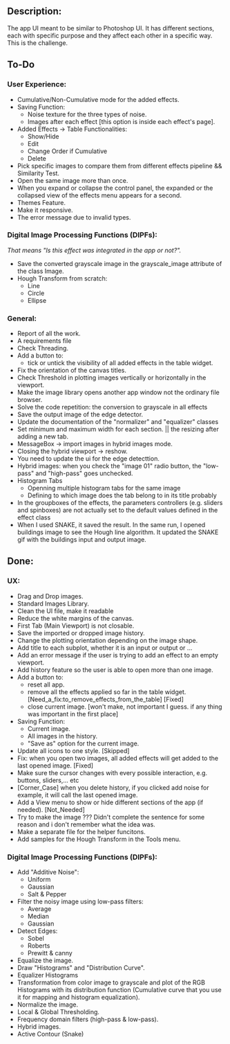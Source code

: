 ## Description:
The app UI meant to be similar to Photoshop UI. It has different sections, each with specific purpose and they affect each other in a specific way. This is the challenge.

## To-Do

### User Experience:
- Cumulative/Non-Cumulative mode for the added effects.
- Saving Function:
    - Noise texture for the three types of noise.
    - Images after each effect [this option is inside each effect's page].
- Added Effects -> Table Functionalities:
    - Show/Hide
    - Edit
    - Change Order if Cumulative
    - Delete
- Pick specific images to compare them from different effects pipeline && Similarity Test.
- Open the same image more than once.
- When you expand or collapse the control panel, the expanded or the collapsed view of the effects menu appears for a second.
- Themes Feature.
- Make it responsive.
- The error message due to invalid types.

### Digital Image Processing Functions (DIPFs):
_That means "Is this effect was integrated in the app or not?"._
- Save the converted grayscale image in the grayscale_image attribute of the class Image.
- Hough Transform from scratch:
    - Line
    - Circle
    - Ellipse


### General:
- Report of all the work.
- A requirements file
- Check Threading.
- Add a button to:
    - tick or untick the visibility of all added effects in the table widget.
- Fix the orientation of the canvas titles.
- Check Threshold in plotting images vertically or horizontally in the viewport.
- Make the image library opens another app window not the ordinary file browser.
- Solve the code repetition: the conversion to grayscale in all effects
- Save the output image of the edge detector.
- Update the documentation of the "normalizer" and "equalizer" classes
- Set minimum and maximum width for each section. || the resizing after adding a new tab.
- MessageBox -> import images in hybrid images mode.
- Closing the hybrid viewport -> reshow.
- You need to update the ui for the edge detecttion.
- Hybrid images: when you check the "image 01" radio button, the "low-pass" and "high-pass" goes unchecked.
- Histogram Tabs
    - Openning multiple histogram tabs for the same image 
    - Defining to which image does the tab belong to in its title probably
- In the groupboxes of the effects, the parameters controllers (e.g. sliders and spinboxes) are not actually set to the default values defined in the effect class
- When I used SNAKE, it saved the result. In the same run, I opened buildings image to see the Hough line algorithm. It updated the SNAKE gif with the buildings input and output image.

## Done:

### UX:
- Drag and Drop images.
- Standard Images Library.
- Clean the UI file, make it readable
- Reduce the white margins of the canvas.
- First Tab (Main Viewport) is not closable.
- Save the imported or dropped image history.
- Change the plotting orientation depending on the image shape.
- Add title to each subplot, whether it is an input or output or ...
- Add an error message if the user is trying to add an effect to an empty viewport.
- Add history feature so the user is able to open more than one image.
- Add a button to:
    - reset all app.
    - remove all the effects applied so far in the table widget. [Need_a_fix:to_remove_effects_from_the_table] [Fixed]
    - close current image. [won't make, not important I guess. if any thing was important in the first place]
- Saving Function:
    - Current image.
    - All images in the history.
    - "Save as" option for the current image.
- Update all icons to one style. [Skipped]
- Fix: when you open two images, all added effects will get added to the last opened image. [Fixed]
- Make sure the cursor changes with every possible interaction, e.g. buttons, sliders,... etc
- [Corner_Case] when you delete history, if you clicked add noise for example, it will call the last opened image.
- Add a View menu to show or hide different sections of the app (if needed). [Not_Needed]
- Try to make the image ??? Didn't complete the sentence for some reason and i don't remember what the idea was.
- Make a separate file for the helper funcitons.
- Add samples for the Hough Transform in the Tools menu.


### Digital Image Processing Functions (DIPFs):
- Add "Additive Noise":
    - Uniform
    - Gaussian
    - Salt & Pepper
- Filter the noisy image using low-pass filters:
    - Average
    - Median
    - Gaussian
- Detect Edges:
    - Sobel
    - Roberts
    - Prewitt & canny
- Equalize the image.
- Draw "Histograms" and "Distribution Curve".
- Equalizer Histograms
- Transformation from color image to grayscale and plot of the RGB Histograms with its distribution function (Cumulative curve that you use it for mapping and histogram equalization).
- Normalize the image.
- Local & Global Thresholding.
- Frequency domain filters (high-pass & low-pass).
- Hybrid images.
- Active Contour (Snake)